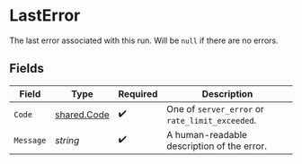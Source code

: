 # LastError

The last error associated with this run. Will be `null` if there are no errors.


## Fields

| Field                                             | Type                                              | Required                                          | Description                                       |
| ------------------------------------------------- | ------------------------------------------------- | ------------------------------------------------- | ------------------------------------------------- |
| `Code`                                            | [shared.Code](../../../pkg/models/shared/code.md) | :heavy_check_mark:                                | One of `server_error` or `rate_limit_exceeded`.   |
| `Message`                                         | *string*                                          | :heavy_check_mark:                                | A human-readable description of the error.        |
